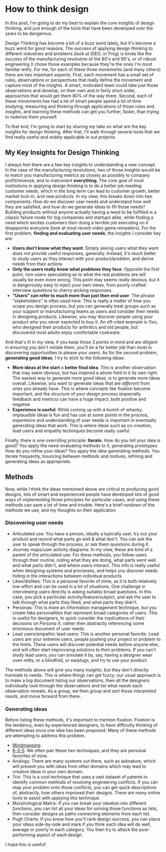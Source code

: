# How to think design

In this post, I'm going to do my best to explain the core insights of design thinking, and just enough of the tools that have been developed over the years to be dangerous.

Design Thinking has become a bit of a buzz word lately, but it's become a buzz word for good reasons.  The success of applying design thinking to different industries and problems (look at IDEO, or Frog) is kinda like the success of the manufacturing revolution of the 80's and 90's, or of robust engineering (I chose those examples because they're the ones I'm most familiar with).  For me, for each of these three movements (and many others) there are two important aspects. First, each movement has a small set of rules, observations or perspectives that really define the movement and capture most of the insights.  A smart, motivated team could take just those observations and develop, on their own and in fairly short order, approaches that would get them 80% of the way there.  Second, each of these movements has had a lot of smart people spend a lot of time studying, measuring and thinking through applications of those rules and insights, and learning these methods can get you further, faster, than trying to rederive them yourself.

To that end, I'm going to start by sharing my take on what are the key insights for design thinking.  After that, I'll walk through several tools that we find really useful and widely applicable in out projects.

## My Key Insights for Design Thinking

I always feel there are a few key insights to understanding a new concept.  In the case of the manufacturing revolutions, two of those insights would be to match you manufacturing metrics as closely as possibly to company profit/revenue, and to instrument **everything**.  The core goal of most institutions in applying design thinking is to do a better job meeting customer needs, which in the long term can lead to customer growth, better market lock-in, and new products.  In my view, this breaks down into two components: How do we discover user needs and understand how well they are satisfied, and how do we generate ideas to fill those needs?  Building products without anyone actually having a need to be fulfilled is a classic failure mode for big companies and startups alike, while finding a need which excites customers then doing a terrible job executing on it disappoints everyone (look at most recent video game remasters).  For the first problem, **finding and evaluating user needs**, the insights I consider key are:

+ **Users don't know what they want**: Simply asking users what they want does not provide useful responses, generally.  Instead, it's much better to study users as they interact with your product/problem, and derive needs from their actions
+ **Only the users really know what problems they face**: Opposite the first point, non-users speculating as to what the real problems are will usually be even more wrong.  This point may seems really obvious, but it is dangerously easy to inject your own views, from poorly crafted interview questions to cherry-picking responses.
+ **"Users" can refer to much more than just then end user**: The phrase "stakeholders" is often used here.  This is really a matter of how you scope you design process, but you can generally treat groups such as your support or manufacturing teams as users and consider their needs in designing products.  Likewise, you may discover people using your product who you never expected to buy it.  An oft-cited example is Oxo, who designed their products for arthritics and old people, but discovered most adults enjoy comfortable cookware.

And that's it! In my view, if you keep those 3 points in mind and are diligent in ensuring you don't violate them, you'll do a far better job than most in discovering opportunities to please your users. As for the second problem, **generating good ideas**, I try to stick to the following ideas:

+ **More ideas at the start = better final idea**: This is another observation that may seem obvious, but has inspired a whole field in it its own right.  The easiest way to generate more *good* ideas, is to generate more ideas overall.  Likewise, you want to generate ideas that are *different* from ones you already have.  This is where concepts like fixation become important, and the structure of your design process (especially feedback and metrics) can have a huge impact, both positive and negative
+ **Experience is useful**: While coming up with a bunch of whacky, implausible ideas is fun and has use at some points in the process, experience and understanding of user needs is important in eventually generating ideas that *work*.  This is where ideas such as co-creation, lead users and empathy techniques become really useful.

Finally, there is one overriding principle: **Iterate**.  How do you tell your idea is good?  You apply the need-evaluating methods to it, generating prototypes.  How do you refine your ideas?  You apply the idea-generating methods.  You iterate frequently, bouncing between methods and motives, refining and generating ideas as appropriate.

## Methods

Now, while I think the ideas mentioned above are critical to producing good designs, lots of smart and experienced people have developed lots of good ways of implementing those principles for particular cases, and using these methods can save a lot of time and trouble.  Here's a brief rundown of the methods we use, and my thoughts on their application

### Discovering user needs

+ Articulated use: You have a person, ideally a typically user, try out your product and record what parts go well & what don't.  You can ask the user to speak through the process, or ask them questions during it.
+ Journey maps/user activity diagrams: In my view, these are kind of a parent of the articulated use.  For these methods, you follow users through their routine, noting what they are doing, what parts went well and what parts didn't, and where users interact.  This info is really useful when designing systems and processes, and helps you discover needs hiding in the interactions between individual products.
+ Likes/dislikes: This is a personal favorite of mine, as it is both relatively low-effort and can be used in a lot of situations.  One challenge in interviewing users directly is asking suitably broad questions.  In this case, you pick a particular activity/feature/subject, and ask the user to talk through what parts they liked, and what parts they didn't.
+ Personas: This is more an information management technique, but you create fake personalities that represent broad categories of users.  This is useful for designers, to quick consider the implications of their decisions on *Persona X*, rather then abstractly referencing some enormous document of user needs.
+ Lead users/empathic lead users: This is another personal favorite.  Lead users are your extreme users, people pushing your project or problem to the limits.  These users will discover potential needs before anyone else, and will often start improvising solutions to their problems.  If you can't study lead users, you can simulate it by, say, having a designer wear oven mitts, or a blindfold, or earplugs, and try to use your product.

The methods above will give you many *insights*, but they don't directly translate to needs.  This is where things can get fuzzy; our usual approach is to make a big document listing our observations, then all the designers individually look through the observations and list what *needs* each observation reveals.  As a group, we then group and sort those *interpreted needs*, and move forward from there.

### Generating ideas

Before listing these methods, it's important to mention fixation.  Fixation is the tendency, even by experienced designers, to have difficulty thinking of different ideas once one idea has been proposed.  Many of these methods are attempting to address this problem.

+ [Mindmapping](https://en.wikipedia.org/wiki/Mind_map).
+ [6-3-5](https://www.youtube.com/watch?v=yCgENHW0nzY): We often pair these two techniques, and they are personal favorites of mine.
+ Analogy: There are many systems out there, such as asknature, which will present you with ideas from other domains which may lead to creative ideas in your own domain.
+ Triz: This is a cool technique that uses a vast dataset of patents to identify common methods of resolving engineering conflicts.  If you can map your problem onto those conflicts, you can get quick descriptions of, abstractly, how others improved their designs.  There are many online tools to assist with applying this technique.
+ Morphological Matrix: If you can break your ideation into different *functions*, you can list all your ideas for solving those functions as lists, then consider designs as paths connecting elements from each list.
+ Pugh Charts: If you know how you'll rank design success, you can place your ideas side-by-side and mark if you think each idea will do well, average or poorly in each category.  You then try to attack the poor-performing aspect of each design.

I hope this is useful!
